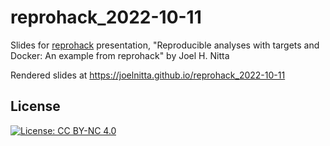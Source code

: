 # reprohack_2022-10-11

Slides for [reprohack](https://www.reprohack.org/event/20/) presentation, "Reproducible analyses with targets and Docker: An example from reprohack" by Joel H. Nitta

Rendered slides at https://joelnitta.github.io/reprohack_2022-10-11

## License

[![License: CC BY-NC 4.0](https://licensebuttons.net/l/by-nc/4.0/80x15.png)](https://creativecommons.org/licenses/by-nc/4.0/)